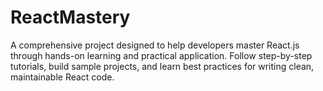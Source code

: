 # ReactMastery
A comprehensive project designed to help developers master React.js through hands-on learning and practical application. Follow step-by-step tutorials, build sample projects, and learn best practices for writing clean, maintainable React code.
